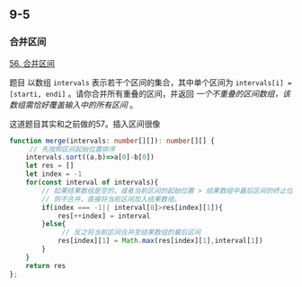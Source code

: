 ## 9-5

### 合并区间

[56. 合并区间](https://leetcode.cn/problems/merge-intervals/)

题目 以数组 `intervals` 表示若干个区间的集合，其中单个区间为 `intervals[i] = [starti, endi]` 。请你合并所有重叠的区间，并返回 *一个不重叠的区间数组，该数组需恰好覆盖输入中的所有区间* 。 

这道题目其实和之前做的57。插入区间很像

```ts
function merge(intervals: number[][]): number[][] {
     // 先按照区间起始位置排序
    intervals.sort((a,b)=>a[0]-b[0])
    let res = []
    let index = -1
    for(const interval of intervals){
        // 如果结果数组是空的，或者当前区间的起始位置 > 结果数组中最后区间的终止位置，
        // 则不合并，直接将当前区间加入结果数组。
        if(index === -1|| interval[0]>res[index][1]){
            res[++index] = interval
        }else{
             // 反之将当前区间合并至结果数组的最后区间
            res[index][1] = Math.max(res[index][1],interval[1])
        }
    }
    return res
};
```

